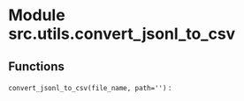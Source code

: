 Module src.utils.convert_jsonl_to_csv
=====================================

Functions
---------

    
`convert_jsonl_to_csv(file_name, path='')`
:
